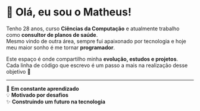 

# 👋 Olá, eu sou o Matheus!  

Tenho 28 anos, curso **Ciências da Computação** e atualmente trabalho como **consultor de planos de saúde**.  
Mesmo vindo de outra área, sempre fui apaixonado por tecnologia e hoje meu maior sonho é me tornar **programador**.  

Este espaço é onde compartilho minha **evolução, estudos e projetos**.  
Cada linha de código que escrevo é um passo a mais na realização desse objetivo 🚀  

---

🌱 **Em constante aprendizado**  
💡 **Motivado por desafios**  
✨ **Construindo um futuro na tecnologia**  
